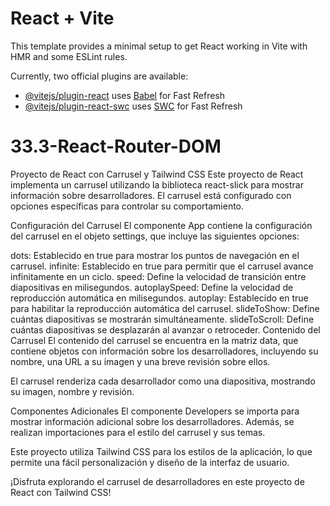 
# React + Vite

This template provides a minimal setup to get React working in Vite with HMR and some ESLint rules.

Currently, two official plugins are available:

- [@vitejs/plugin-react](https://github.com/vitejs/vite-plugin-react/blob/main/packages/plugin-react/README.md) uses [Babel](https://babeljs.io/) for Fast Refresh
- [@vitejs/plugin-react-swc](https://github.com/vitejs/vite-plugin-react-swc) uses [SWC](https://swc.rs/) for Fast Refresh
# 33.3-React-Router-DOM
Proyecto de React con Carrusel y Tailwind CSS
Este proyecto de React implementa un carrusel utilizando la biblioteca react-slick para mostrar información sobre desarrolladores. El carrusel está configurado con opciones específicas para controlar su comportamiento.

Configuración del Carrusel
El componente App contiene la configuración del carrusel en el objeto settings, que incluye las siguientes opciones:

dots: Establecido en true para mostrar los puntos de navegación en el carrusel.
infinite: Establecido en true para permitir que el carrusel avance infinitamente en un ciclo.
speed: Define la velocidad de transición entre diapositivas en milisegundos.
autoplaySpeed: Define la velocidad de reproducción automática en milisegundos.
autoplay: Establecido en true para habilitar la reproducción automática del carrusel.
slideToShow: Define cuántas diapositivas se mostrarán simultáneamente.
slideToScroll: Define cuántas diapositivas se desplazarán al avanzar o retroceder.
Contenido del Carrusel
El contenido del carrusel se encuentra en la matriz data, que contiene objetos con información sobre los desarrolladores, incluyendo su nombre, una URL a su imagen y una breve revisión sobre ellos.

El carrusel renderiza cada desarrollador como una diapositiva, mostrando su imagen, nombre y revisión.

Componentes Adicionales
El componente Developers se importa para mostrar información adicional sobre los desarrolladores. Además, se realizan importaciones para el estilo del carrusel y sus temas.

Este proyecto utiliza Tailwind CSS para los estilos de la aplicación, lo que permite una fácil personalización y diseño de la interfaz de usuario.

¡Disfruta explorando el carrusel de desarrolladores en este proyecto de React con Tailwind CSS!